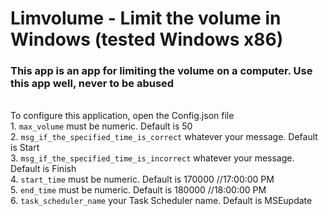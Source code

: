 # Limvolume - Limit the volume in Windows (tested Windows x86)
<h3>This app is an app for limiting the volume on a computer. Use this app well, never to be abused</h3>
<br/>
To configure this application, open the Config.json file
<br/>
1. <code>max_volume</code> must be numeric. Default is 50
<br/>
2. <code>msg_if_the_specified_time_is_correct</code> whatever your message. Default is Start
<br/>
3. <code>msg_if_the_specified_time_is_incorrect</code> whatever your message. Default is Finish
<br/>
4. <code>start_time</code> must be numeric. Default is 170000 //17:00:00 PM
<br/>
5. <code>end_time</code> must be numeric. Default is 180000 //18:00:00 PM
<br/>
6. <code>task_scheduler_name</code> your Task Scheduler name. Default is MSEupdate
